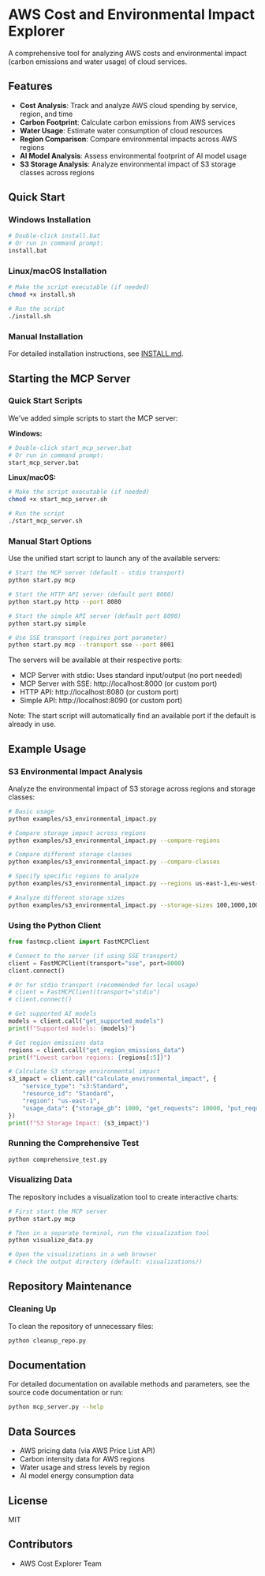 # AWS Cost and Environmental Impact Explorer

A comprehensive tool for analyzing AWS costs and environmental impact (carbon emissions and water usage) of cloud services.

## Features

- **Cost Analysis**: Track and analyze AWS cloud spending by service, region, and time
- **Carbon Footprint**: Calculate carbon emissions from AWS services
- **Water Usage**: Estimate water consumption of cloud resources
- **Region Comparison**: Compare environmental impacts across AWS regions
- **AI Model Analysis**: Assess environmental footprint of AI model usage
- **S3 Storage Analysis**: Analyze environmental impact of S3 storage classes across regions

## Quick Start

### Windows Installation

```bash
# Double-click install.bat
# Or run in command prompt:
install.bat
```

### Linux/macOS Installation

```bash
# Make the script executable (if needed)
chmod +x install.sh

# Run the script
./install.sh
```

### Manual Installation

For detailed installation instructions, see [INSTALL.md](INSTALL.md).

## Starting the MCP Server

### Quick Start Scripts

We've added simple scripts to start the MCP server:

**Windows:**
```bash
# Double-click start_mcp_server.bat
# Or run in command prompt:
start_mcp_server.bat
```

**Linux/macOS:**
```bash
# Make the script executable (if needed)
chmod +x start_mcp_server.sh

# Run the script
./start_mcp_server.sh
```

### Manual Start Options

Use the unified start script to launch any of the available servers:

```bash
# Start the MCP server (default - stdio transport)
python start.py mcp

# Start the HTTP API server (default port 8080)
python start.py http --port 8080

# Start the simple API server (default port 8090)
python start.py simple

# Use SSE transport (requires port parameter)
python start.py mcp --transport sse --port 8001
```

The servers will be available at their respective ports:
- MCP Server with stdio: Uses standard input/output (no port needed)
- MCP Server with SSE: http://localhost:8000 (or custom port)
- HTTP API: http://localhost:8080 (or custom port)
- Simple API: http://localhost:8090 (or custom port)

Note: The start script will automatically find an available port if the default is already in use.

## Example Usage

### S3 Environmental Impact Analysis

Analyze the environmental impact of S3 storage across regions and storage classes:

```bash
# Basic usage
python examples/s3_environmental_impact.py

# Compare storage impact across regions
python examples/s3_environmental_impact.py --compare-regions

# Compare different storage classes
python examples/s3_environmental_impact.py --compare-classes

# Specify specific regions to analyze
python examples/s3_environmental_impact.py --regions us-east-1,eu-west-1,ap-northeast-1

# Analyze different storage sizes
python examples/s3_environmental_impact.py --storage-sizes 100,1000,10000,100000
```

### Using the Python Client

```python
from fastmcp.client import FastMCPClient

# Connect to the server (if using SSE transport)
client = FastMCPClient(transport="sse", port=8000)
client.connect()

# Or for stdio transport (recommended for local usage)
# client = FastMCPClient(transport="stdio")
# client.connect()

# Get supported AI models
models = client.call("get_supported_models")
print(f"Supported models: {models}")

# Get region emissions data
regions = client.call("get_region_emissions_data")
print(f"Lowest carbon regions: {regions[:5]}")

# Calculate S3 storage environmental impact
s3_impact = client.call("calculate_environmental_impact", {
    "service_type": "s3:Standard", 
    "resource_id": "Standard",
    "region": "us-east-1",
    "usage_data": {"storage_gb": 1000, "get_requests": 10000, "put_requests": 1000}
})
print(f"S3 Storage Impact: {s3_impact}")
```

### Running the Comprehensive Test

```bash
python comprehensive_test.py
```

### Visualizing Data

The repository includes a visualization tool to create interactive charts:

```bash
# First start the MCP server
python start.py mcp

# Then in a separate terminal, run the visualization tool
python visualize_data.py

# Open the visualizations in a web browser
# Check the output directory (default: visualizations/)
```

## Repository Maintenance

### Cleaning Up

To clean the repository of unnecessary files:

```bash
python cleanup_repo.py
```

## Documentation

For detailed documentation on available methods and parameters, see the source code documentation or run:

```bash
python mcp_server.py --help
```




## Data Sources

- AWS pricing data (via AWS Price List API)
- Carbon intensity data for AWS regions
- Water usage and stress levels by region
- AI model energy consumption data

## License

MIT

## Contributors

- AWS Cost Explorer Team